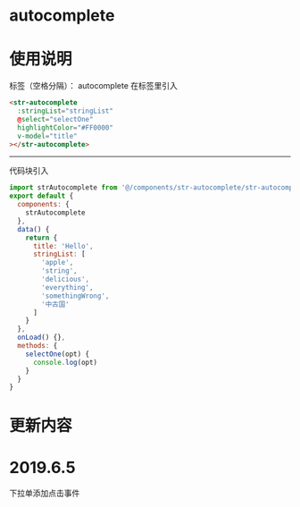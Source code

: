 # autocomplete

# 使用说明

标签（空格分隔）： autocomplete
在标签里引入

```html
<str-autocomplete
  :stringList="stringList"
  @select="selectOne"
  highlightColor="#FF0000"
  v-model="title"
></str-autocomplete>
```

---

代码块引入

```javascript
import strAutocomplete from '@/components/str-autocomplete/str-autocomplete.vue'
export default {
  components: {
    strAutocomplete
  },
  data() {
    return {
      title: 'Hello',
      stringList: [
        'apple',
        'string',
        'delicious',
        'everything',
        'somethingWrong',
        '中古国'
      ]
    }
  },
  onLoad() {},
  methods: {
    selectOne(opt) {
      console.log(opt)
    }
  }
}
```

# 更新内容

# 2019.6.5

下拉单添加点击事件
